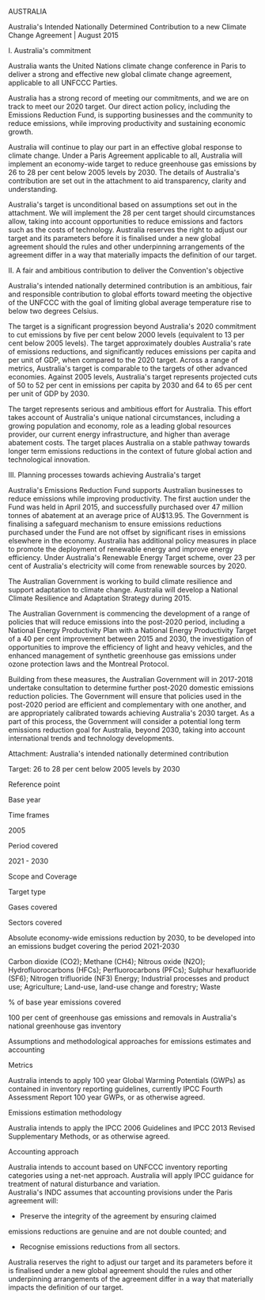 <meta http-equiv='Content-Type' content='text/html; charset=utf-8'>AUSTRALIA  

 

 
Australia's Intended Nationally Determined Contribution to a new Climate Change 
Agreement | August 2015 

 
 

I. Australia's commitment  
 
Australia wants the United Nations climate change conference in Paris to deliver a strong 
and effective new global climate change agreement, applicable to all UNFCCC Parties.  
 
Australia has a strong record of meeting our commitments, and we are on track to meet our 
2020 target. Our direct action policy, including the Emissions Reduction Fund, is supporting 
businesses and the community to reduce emissions, while improving productivity and 
sustaining economic growth.  
 
Australia will continue to play our part in an effective global response to climate change. 
Under a Paris Agreement applicable to all, Australia will implement an economy-wide target 
to reduce greenhouse gas emissions by 26 to 28 per cent below 2005 levels by 2030. The 
details of Australia's contribution are set out in the attachment to aid transparency, clarity 
and understanding. 
 
Australia's target is unconditional based on assumptions set out in the attachment. We will 
implement the 28 per cent target should circumstances allow, taking into account 
opportunities to reduce emissions and factors such as the costs of technology. Australia 
reserves the right to adjust our target and its parameters before it is finalised under a new 
global agreement should the rules and other underpinning arrangements of the agreement 
differ in a way that materially impacts the definition of our target.  
 
II. A fair and ambitious contribution to deliver the Convention's objective  

 

Australia's intended nationally determined contribution is an ambitious, fair and responsible 
contribution to global efforts toward meeting the objective of the UNFCCC with the goal of 
limiting global average temperature rise to below two degrees Celsius.  
 
The target is a significant progression beyond Australia's 2020 commitment to cut emissions 
by five per cent below 2000 levels (equivalent to 13 per cent below 2005 levels). The target 
approximately doubles Australia's rate of emissions reductions, and significantly reduces 
emissions per capita and per unit of GDP, when compared to the 2020 target. Across a range 
of metrics, Australia's target is comparable to the targets of other advanced economies. 
Against 2005 levels, Australia's target represents projected cuts of 50 to 52 per cent in 
emissions per capita by 2030 and 64 to 65 per cent per unit of GDP by 2030. 
 
The target represents serious and ambitious effort for Australia. This effort takes account of 
Australia's unique national circumstances, including a growing population and economy, role 
as a leading global resources provider, our current energy infrastructure, and higher than 
average abatement costs. The target places Australia on a stable pathway towards longer 
term emissions reductions in the context of future global action and technological 
innovation. 

 
 

 
III. Planning processes towards achieving Australia's target 
 
Australia's Emissions Reduction Fund supports Australian businesses to reduce emissions 
while improving productivity. The first auction under the Fund was held in April 2015, and 
successfully purchased over 47 million tonnes of abatement at an average price of 
AU$13.95. The Government is finalising a safeguard mechanism to ensure emissions 
reductions purchased under the Fund are not offset by significant rises in emissions 
elsewhere in the economy. Australia has additional policy measures in place to promote the 
deployment of renewable energy and improve energy efficiency. Under Australia's 
Renewable Energy Target scheme, over 23 per cent of Australia's electricity will come from 
renewable sources by 2020.  
 
The Australian Government is working to build climate resilience and support adaptation to 
climate change. Australia will develop a National Climate Resilience and Adaptation Strategy 
during 2015.  
 
The Australian Government is commencing the development of a range of policies that will 
reduce emissions into the post-2020 period, including a National Energy Productivity Plan 
with a National Energy Productivity Target of a 40 per cent improvement between 2015 and 
2030, the investigation of opportunities to improve the efficiency of light and heavy vehicles, 
and the enhanced management of synthetic greenhouse gas emissions under ozone 
protection laws and the Montreal Protocol. 
 
Building from these measures, the Australian Government will in 2017-2018 undertake 
consultation to determine further post-2020 domestic emissions reduction policies. The 
Government will ensure that policies used in the post-2020 period are efficient and 
complementary with one another, and are appropriately calibrated towards achieving 
Australia's 2030 target. As a part of this process, the Government will consider a potential 
long term emissions reduction goal for Australia, beyond 2030, taking into account 
international trends and technology developments. 
 

 

 
 

 
Attachment: Australia's intended nationally determined contribution 

Target: 26 to 28 per cent below 2005 levels by 2030 
 
Reference point  

Base year  

Time frames  

2005 

Period covered  

2021 - 2030 

Scope and Coverage 

Target type 

Gases covered 

Sectors covered 

Absolute economy-wide emissions reduction by 2030, to be 
developed into an emissions budget covering the period 2021-2030 

Carbon dioxide (CO2); Methane (CH4); Nitrous oxide (N2O); 
Hydrofluorocarbons (HFCs); Perfluorocarbons (PFCs); Sulphur 
hexafluoride (SF6); Nitrogen trifluoride (NF3) 
Energy; Industrial processes and product use; Agriculture; Land-use, 
land-use change and forestry; Waste 

% of base year 
emissions covered 

100 per cent of greenhouse gas emissions and removals in Australia's 
national greenhouse gas inventory 

Assumptions and methodological approaches for emissions estimates and accounting 

Metrics 

Australia intends to apply 100 year Global Warming Potentials 
(GWPs) as contained in inventory reporting guidelines, currently IPCC 
Fourth Assessment Report 100 year GWPs, or as otherwise agreed. 

Emissions estimation 
methodology 

Australia intends to apply the IPCC 2006 Guidelines and IPCC 2013 
Revised Supplementary Methods, or as otherwise agreed. 

Accounting approach 

Australia intends to account based on UNFCCC inventory reporting 
categories using a net-net approach. Australia will apply IPCC 
guidance for treatment of natural disturbance and variation.  
Australia's INDC assumes that accounting provisions under the Paris 
agreement will: 

-  Preserve the integrity of the agreement by ensuring claimed 

emissions reductions are genuine and are not double 
counted; and 

-  Recognise emissions reductions from all sectors. 

Australia reserves the right to adjust our target and its parameters before it is finalised under a 
new global agreement should the rules and other underpinning arrangements of the 
agreement differ in a way that materially impacts the definition of our target. 

 
 

